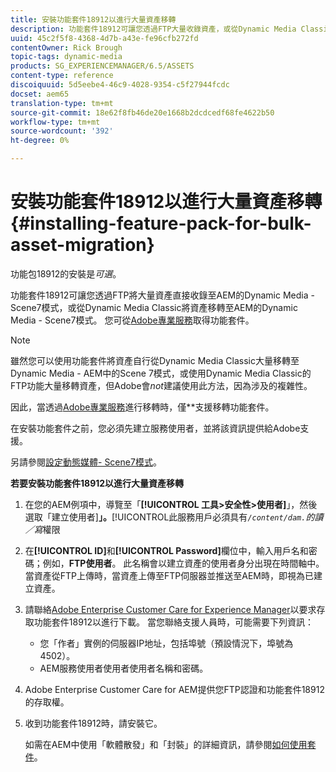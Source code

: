 ```yaml
---
title: 安裝功能套件18912以進行大量資產移轉
description: 功能套件18912可讓您透過FTP大量收錄資產，或從Dynamic Media Classic將資產移轉至AEM上的Dynamic Media。 Adobe支援提供此選購的功能套件。
uuid: 45c2f5f8-4368-4d7b-a43e-fe96cfb272fd
contentOwner: Rick Brough
topic-tags: dynamic-media
products: SG_EXPERIENCEMANAGER/6.5/ASSETS
content-type: reference
discoiquuid: 5d5eebe4-46c9-4028-9354-c5f27944fcdc
docset: aem65
translation-type: tm+mt
source-git-commit: 18e62f8fb46de20e1668b2dcdcedf68fe4622b50
workflow-type: tm+mt
source-wordcount: '392'
ht-degree: 0%

---
```



# 安裝功能套件18912以進行大量資產移轉{#installing-feature-pack-for-bulk-asset-migration}

功能包18912的安裝是&#x200B;*可選*。

功能套件18912可讓您透過FTP將大量資產直接收錄至AEM的Dynamic Media - Scene7模式，或從Dynamic Media Classic將資產移轉至AEM的Dynamic Media - Scene7模式。 您可從[Adobe專業服務](https://www.adobe.com/experience-cloud/consulting-services.html)取得功能套件。

>[!NOTE]
>
>雖然您可以使用功能套件將資產自行從Dynamic Media Classic大量移轉至Dynamic Media - AEM中的Scene 7模式，或使用Dynamic Media Classic的FTP功能大量移轉資產，但Adobe會&#x200B;*not*&#x200B;建議使用此方法，因為涉及的複雜性。
>
>因此，當透過[Adobe專業服務](https://www.adobe.com/experience-cloud/consulting-services.html)進行移轉時，僅&#x200B;**&#x200B;支援移轉功能套件。

在安裝功能套件之前，您必須先建立服務使用者，並將該資訊提供給Adobe支援。

另請參閱[設定動態媒體- Scene7模式](/help/assets/config-dms7.md)。

**若要安裝功能套件18912以進行大量資產移轉**

1. 在您的AEM例項中，導覽至「**[!UICONTROL 工具>安全性>使用者]**」，然後選取「建立使用者&#x200B;]**」。**[!UICONTROL &#x200B;此服務用戶必須具有&#x200B;*`/content/dam.`的讀／寫*&#x200B;權限
1. 在&#x200B;**[!UICONTROL ID]**&#x200B;和&#x200B;**[!UICONTROL Password]**&#x200B;欄位中，輸入用戶名和密碼；例如，**FTP使用者**。 此名稱會以建立資產的使用者身分出現在時間軸中。 當資產從FTP上傳時，當資產上傳至FTP伺服器並推送至AEM時，即視為已建立資產。
1. 請聯絡[Adobe Enterprise Customer Care for Experience Manager](https://experienceleague.adobe.com/?support-solution=General#support)以要求存取功能套件18912以進行下載。 當您聯絡支援人員時，可能需要下列資訊：

   * 您「作者」實例的伺服器IP地址，包括埠號（預設情況下，埠號為4502）。
   * AEM服務使用者使用者使用者名稱和密碼。

1. Adobe Enterprise Customer Care for AEM提供您FTP認證和功能套件18912的存取權。
1. 收到功能套件18912時，請安裝它。

   如需在AEM中使用「軟體散發」和「封裝」的詳細資訊，請參閱[如何使用套件](/help/sites-administering/package-manager.md)。
